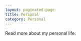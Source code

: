 ```yaml
---
layout: paginated-page
title: Personal
category: Personal
---
```

Read more about my personal life.
